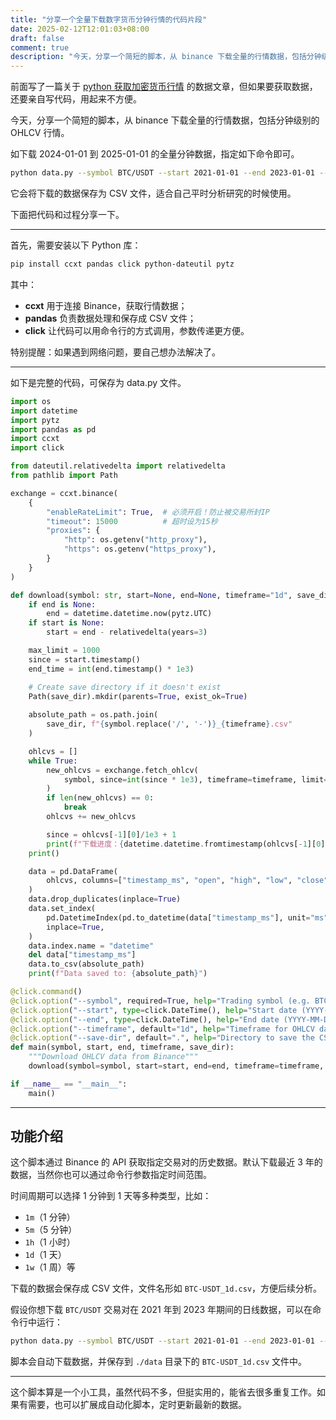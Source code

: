 ```yaml
---
title: "分享一个全量下载数字货币分钟行情的代码片段"
date: 2025-02-12T12:01:03+08:00
draft: false
comment: true
description: "今天，分享一个简短的脚本，从 binance 下载全量的行情数据，包括分钟级别的 OHLCV 行情。"
---
```


前面写了一篇关于 [python 获取加密货币行情](https://www.poloxue.com/posts/2025-02-10-crypto-currency-market-data-using-ccxt/) 的数据文章，但如果要获取数据，还要亲自写代码，用起来不方便。

今天，分享一个简短的脚本，从 binance 下载全量的行情数据，包括分钟级别的 OHLCV 行情。

如下载 2024-01-01 到 2025-01-01 的全量分钟数据，指定如下命令即可。

```bash
python data.py --symbol BTC/USDT --start 2021-01-01 --end 2023-01-01 --timeframe 1d --save-dir ./data
```

它会将下载的数据保存为 CSV 文件，适合自己平时分析研究的时候使用。

下面把代码和过程分享一下。

---

首先，需要安装以下 Python 库：

```bash
pip install ccxt pandas click python-dateutil pytz
```

其中：

- **ccxt** 用于连接 Binance，获取行情数据；  
- **pandas** 负责数据处理和保存成 CSV 文件；  
- **click** 让代码可以用命令行的方式调用，参数传递更方便。

特别提醒：如果遇到网络问题，要自己想办法解决了。

---

如下是完整的代码，可保存为 data.py 文件。

```python
import os
import datetime
import pytz
import pandas as pd
import ccxt
import click

from dateutil.relativedelta import relativedelta
from pathlib import Path

exchange = ccxt.binance(
    {
        "enableRateLimit": True,  # 必须开启！防止被交易所封IP
        "timeout": 15000          # 超时设为15秒
        "proxies": {
            "http": os.getenv("http_proxy"),
            "https": os.getenv("https_proxy"),
        }
    }
)

def download(symbol: str, start=None, end=None, timeframe="1d", save_dir="."):
    if end is None:
        end = datetime.datetime.now(pytz.UTC)
    if start is None:
        start = end - relativedelta(years=3)

    max_limit = 1000
    since = start.timestamp()
    end_time = int(end.timestamp() * 1e3)

    # Create save directory if it doesn't exist
    Path(save_dir).mkdir(parents=True, exist_ok=True)
    
    absolute_path = os.path.join(
        save_dir, f"{symbol.replace('/', '-')}_{timeframe}.csv"
    )

    ohlcvs = []
    while True:
        new_ohlcvs = exchange.fetch_ohlcv(
            symbol, since=int(since * 1e3), timeframe=timeframe, limit=max_limit, params={"endTime": end_time }
        )
        if len(new_ohlcvs) == 0:
            break
        ohlcvs += new_ohlcvs

        since = ohlcvs[-1][0]/1e3 + 1
        print(f"下载进度：{datetime.datetime.fromtimestamp(ohlcvs[-1][0]/1e3)}\r", end="")
    print()

    data = pd.DataFrame(
        ohlcvs, columns=["timestamp_ms", "open", "high", "low", "close", "volume"]
    )
    data.drop_duplicates(inplace=True)
    data.set_index(
        pd.DatetimeIndex(pd.to_datetime(data["timestamp_ms"], unit="ms", utc=True)),
        inplace=True,
    )
    data.index.name = "datetime"
    del data["timestamp_ms"]
    data.to_csv(absolute_path)
    print(f"Data saved to: {absolute_path}")

@click.command()
@click.option("--symbol", required=True, help="Trading symbol (e.g. BTC/USDT)")
@click.option("--start", type=click.DateTime(), help="Start date (YYYY-MM-DD)")
@click.option("--end", type=click.DateTime(), help="End date (YYYY-MM-DD)")
@click.option("--timeframe", default="1d", help="Timeframe for OHLCV data (1m, 5m, 15m, 1h, 1d, etc.)")
@click.option("--save-dir", default=".", help="Directory to save the CSV file")
def main(symbol, start, end, timeframe, save_dir):
    """Download OHLCV data from Binance"""
    download(symbol=symbol, start=start, end=end, timeframe=timeframe, save_dir=save_dir)

if __name__ == "__main__":
    main()
```

---

## 功能介绍  

这个脚本通过 Binance 的 API 获取指定交易对的历史数据。默认下载最近 3 年的数据，当然你也可以通过命令行参数指定时间范围。  

时间周期可以选择 1 分钟到 1 天等多种类型，比如：  
- `1m`（1 分钟）  
- `5m`（5 分钟）  
- `1h`（1 小时）  
- `1d`（1 天）  
- `1w`（1 周）等

下载的数据会保存成 CSV 文件，文件名形如 `BTC-USDT_1d.csv`，方便后续分析。  

假设你想下载 `BTC/USDT` 交易对在 2021 年到 2023 年期间的日线数据，可以在命令行中运行：  

```bash
python data.py --symbol BTC/USDT --start 2021-01-01 --end 2023-01-01 --timeframe 1d --save-dir ./data
```

脚本会自动下载数据，并保存到 `./data` 目录下的 `BTC-USDT_1d.csv` 文件中。  

---

这个脚本算是一个小工具，虽然代码不多，但挺实用的，能省去很多重复工作。如果有需要，也可以扩展成自动化脚本，定时更新最新的数据。  
